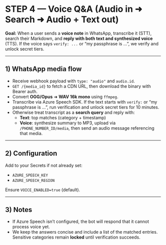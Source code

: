 # STEP 4 — Voice Q&A (Audio in ➜ Search ➜ Audio + Text out)

**Goal:** When a user sends a **voice note** in WhatsApp, transcribe it (STT), search their Markdown, and **reply with both text and synthesized voice** (TTS). If the voice says `verify: ...` or “my passphrase is …”, we verify and unlock secret tiers.

---

## 1) WhatsApp media flow

- Receive webhook payload with `type: "audio"` and `audio.id`.
- `GET /{media_id}` to fetch a CDN URL, then download the binary with Bearer auth.
- Convert **OGG/Opus** ➜ **WAV 16k mono** using `ffmpeg`.
- Transcribe via Azure Speech SDK. If the text starts with `verify:` or “my passphrase is …”, run verification and unlock secret tiers for 10 minutes.
- Otherwise treat transcript as a **search query** and reply with:
  - **Text**: top matches (category + timestamp)
  - **Voice**: synthesize summary to MP3, upload via `/PHONE_NUMBER_ID/media`, then send an audio message referencing that media.

---

## 2) Configuration

Add to your Secrets if not already set:

- `AZURE_SPEECH_KEY`
- `AZURE_SPEECH_REGION`

Ensure `VOICE_ENABLED=true` (default).

---

## 3) Notes

- If Azure Speech isn’t configured, the bot will respond that it cannot process voice yet.
- We keep the answers concise and include a list of the matched entries. Sensitive categories remain **locked** until verification succeeds.

